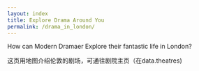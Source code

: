 ```yaml
---
layout: index
title: Explore Drama Around You
permalink: /drama_in_london/
---
```

How can Modern Dramaer Explore their fantastic life in London?

这页用地图介绍伦敦的剧场，可通往剧院主页（在data.theatres)
